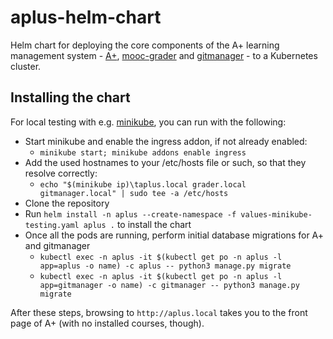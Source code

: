 # aplus-helm-chart
Helm chart for deploying the core components of the A+ learning management system - [A+](https://github.com/apluslms/a-plus/), [mooc-grader](https://github.com/apluslms/mooc-grader/) and [gitmanager](https://github.com/apluslms/a-plus/) - to a Kubernetes cluster.

## Installing the chart

For local testing with e.g. [minikube](https://minikube.sigs.k8s.io/docs/start/), you can run with the following:

- Start minikube and enable the ingress addon, if not already enabled:
  - `minikube start; minikube addons enable ingress`
- Add the used hostnames to your /etc/hosts file or such, so that they resolve correctly:
  - `echo "$(minikube ip)\taplus.local grader.local gitmanager.local" | sudo tee -a /etc/hosts`
- Clone the repository
- Run `helm install -n aplus --create-namespace -f values-minikube-testing.yaml aplus .` to install the chart
- Once all the pods are running, perform initial database migrations for A+ and gitmanager
  - `kubectl exec -n aplus -it $(kubectl get po -n aplus -l app=aplus -o name) -c aplus -- python3 manage.py migrate`
  - `kubectl exec -n aplus -it $(kubectl get po -n aplus -l app=gitmanager -o name) -c gitmanager -- python3 manage.py migrate`

After these steps, browsing to `http://aplus.local` takes you to the front page of A+ (with no installed courses, though).
